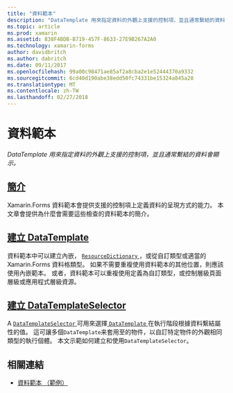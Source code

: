 ```yaml
---
title: "資料範本"
description: "DataTemplate 用來指定資料的外觀上支援的控制項，並且通常繫結的資料會顯示。"
ms.topic: article
ms.prod: xamarin
ms.assetid: 838F4BDB-B719-457F-8633-27E9B267A2A0
ms.technology: xamarin-forms
author: davidbritch
ms.author: dabritch
ms.date: 09/11/2017
ms.openlocfilehash: 99a00c98471ae85af2a8cba2e1e52444370a9332
ms.sourcegitcommit: 6cd40d190abe38edd50fc74331be15324a845a28
ms.translationtype: MT
ms.contentlocale: zh-TW
ms.lasthandoff: 02/27/2018
---
```

# <a name="data-templates"></a>資料範本

_DataTemplate 用來指定資料的外觀上支援的控制項，並且通常繫結的資料會顯示。_

## <a name="introductionintroductionmd"></a>[簡介](introduction.md)

Xamarin.Forms 資料範本會提供支援的控制項上定義資料的呈現方式的能力。 本文章會提供為什麼會需要這些檢查的資料範本的簡介。

## <a name="creating-a-datatemplatecreatingmd"></a>[建立 DataTemplate](creating.md)

資料範本中可以建立內嵌， [ `ResourceDictionary` ](https://developer.xamarin.com/api/type/Xamarin.Forms.ResourceDictionary/)，或從自訂類型或適當的 Xamarin.Forms 資料格類型。 如果不需要重複使用資料範本的其他位置，則應該使用內嵌範本。 或者，資料範本可以重複使用定義為自訂類型，或控制層級頁面層級或應用程式層級資源。

## <a name="creating-a-datatemplateselectorselectormd"></a>[建立 DataTemplateSelector](selector.md)

A [ `DataTemplateSelector` ](https://developer.xamarin.com/api/type/Xamarin.Forms.DataTemplateSelector/)可用來選擇[ `DataTemplate` ](https://developer.xamarin.com/api/type/Xamarin.Forms.DataTemplate/)在執行階段根據資料繫結屬性的值。 這可讓多個`DataTemplate`来套用至的物件，以自訂特定物件的外觀相同類型的執行個體。 本文示範如何建立和使用`DataTemplateSelector`。


## <a name="related-links"></a>相關連結

- [資料範本 （範例）](https://developer.xamarin.com/samples/xamarin-forms/templates/datatemplates/)
